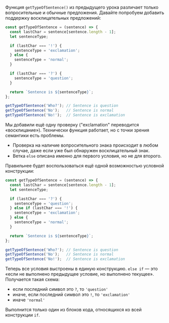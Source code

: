 
Функция `getTypeOfSentence()` из предыдущего урока различает только вопросительные и обычные предложения. Давайте попробуем добавить поддержку восклицательных предложений:

```javascript
const getTypeOfSentence = (sentence) => {
  const lastChar = sentence[sentence.length - 1];
  let sentenceType;

  if (lastChar === '!') {
    sentenceType = 'exclamation';
  } else {
    sentenceType = 'normal';
  }

  if (lastChar === '?') {
    sentenceType = 'question';
  }

  return `Sentence is ${sentenceType}`;
};

getTypeOfSentence('Who?'); // Sentence is question
getTypeOfSentence('No');   // Sentence is normal
getTypeOfSentence('No!');  // Sentence is exclamation
```

Мы добавили ещё одну проверку ("exclamation" переводится «восклицание»). Технически функция работает, но с точки зрения семантики есть проблемы.

- Проверка на наличие вопросительного знака происходит в любом случае, даже если уже был обнаружен восклицательный знак.
- Ветка `else` описана именно для первого условия, но не для второго.

Правильнее будет воспользоваться ещё одной возможностью условной конструкции:

```javascript
const getTypeOfSentence = (sentence) => {
  const lastChar = sentence[sentence.length - 1];
  let sentenceType;

  if (lastChar === '?') {
    sentenceType = 'question';
  } else if (lastChar === '!') {
    sentenceType = 'exclamation';
  } else {
    sentenceType = 'normal';
  }

  return `Sentence is ${sentenceType}`;
};

getTypeOfSentence('Who?'); // Sentence is question
getTypeOfSentence('No');   // Sentence is normal
getTypeOfSentence('No!');  // Sentence is exclamation
```

Теперь все условия выстроены в единую конструкцию. `else if` — это «если не выполнено предыдущее условие, но выполнено текущее». Получается такая схема:

- если последний символ это `?`, то `'question'`
- иначе, если последний символ это `!`, то `'exclamation'`
- иначе `'normal'`

Выполнится только один из блоков кода, относящихся ко всей конструкции `if`.
